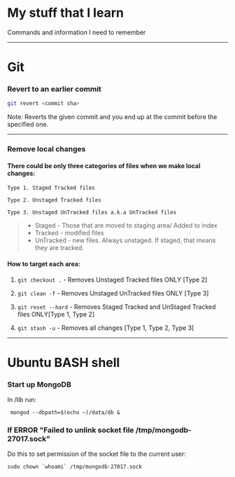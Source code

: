 # My stuff that I learn

Commands and information I need to remember

---

# Git

### Revert to an earlier commit 

```sh
git revert <commit sha>
```

Note: Reverts the given commit and you end up at the commit before the specified one.

---

### Remove local changes


#### There could be only three categories of files when we make local changes:


    Type 1. Staged Tracked files

    Type 2. Unstaged Tracked files

    Type 3. Unstaged UnTracked files a.k.a UnTracked files

> * Staged - Those that are moved to staging area/ Added to index
> * Tracked - modified files
> * UnTracked - new files. Always unstaged. If staged, that means they are tracked.

#### How to target each area:

1. ``` git checkout . ``` - Removes Unstaged Tracked files ONLY [Type 2] 

2. ``` git clean -f ``` - Removes Unstaged UnTracked files ONLY [Type 3]

3. ``` git reset --hard ``` - Removes Staged Tracked and UnStaged Tracked files ONLY[Type 1, Type 2]

4. ``` git stash -u ``` - Removes all changes [Type 1, Type 2, Type 3]

---

# Ubuntu BASH shell

### Start up MongoDB

In /lib run:

``` mongod --dbpath=$(echo ~)/data/db &```

### If ERROR "Failed to unlink socket file /tmp/mongodb-27017.sock"

Do this to set permission of the socket file to the current user:

``` sudo chown `whoami` /tmp/mongodb-27017.sock ```
